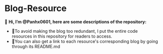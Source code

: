 # Blog-Resource

👋 **Hi, I’m @Panhx0601, here are some descriptions of the repository:**

- 🚄To avoid making the blog too redundant, I put the entire code resources in this repository for readers to access. 
- 🚀You can also get a link to each resource's corresponding blog by going through its README.md

